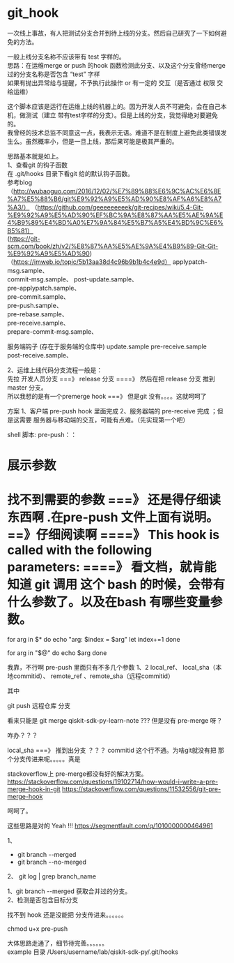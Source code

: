 # git_hook
一次线上事故，有人把测试分支合并到待上线的分支。然后自己研究了一下如何避免的方法。

一般上线分支名称不应该带有 test 字样的。  
思路：在运维merge or push 的hook 函数检测此分支、以及这个分支曾经merge过的分支名称是否包含 “test” 字样  
     如果有抛出异常给与提醒，不予执行此操作  or  有一定的 交互（是否通过 权限 交给运维）  
    
这个脚本应该是运行在运维上线的机器上的。因为开发人员不可避免，会在自己本机，做测试（建立 带有test字样的分支）。但是上线的分支，我觉得绝对要避免的。  
我曾经的技术总监不同意这一点，我表示无语。难道不是在制度上避免此类错误发生么。虽然概率小，但是一旦上线，那后果可能是极其严重的。


思路基本就是如上。  
1、查看git 的钩子函数  
在 .git/hooks 目录下看git 给的默认钩子函数。  
参考blog（http://wubaoguo.com/2016/12/02/%E7%89%88%E6%9C%AC%E6%8E%A7%E5%88%B6/git%E9%92%A9%E5%AD%90%E8%AF%A6%E8%A7%A3/）
（https://github.com/geeeeeeeeek/git-recipes/wiki/5.4-Git-%E9%92%A9%E5%AD%90%EF%BC%9A%E8%87%AA%E5%AE%9A%E4%B9%89%E4%BD%A0%E7%9A%84%E5%B7%A5%E4%BD%9C%E6%B5%81）  
(https://git-scm.com/book/zh/v2/%E8%87%AA%E5%AE%9A%E4%B9%89-Git-Git-%E9%92%A9%E5%AD%90)
（https://imweb.io/topic/5b13aa38d4c96b9b1b4c4e9d）
applypatch-msg.sample、  
commit-msg.sample、 
post-update.sample、  
pre-applypatch.sample、  
pre-commit.sample、  
pre-push.sample、  
pre-rebase.sample、  
pre-receive.sample、   
prepare-commit-msg.sample、  
 

服务端钩子 (存在于服务端的仓库中) 
update.sample 
pre-receive.sample  
post-receive.sample、

2、运维上线代码分支流程一般是：  
先拉 开发人员分支 ===》 release 分支  ====》 然后在把 release 分支 推到master 分支。  
所以我想的是有一个premerge hook ===》 但是git 没有。。。。这就呵呵了  

方案 1、客户端 pre-push  hook 里面完成    2、服务器端的 pre-receive 完成  ；但是这需要 服务器与移动端的交互，可能有点难。（先实现第一个吧）

shell 脚本:
pre-push：：

# 展示参数

# 找不到需要的参数  ===》 还是得仔细读东西啊 .在pre-push 文件上面有说明。==》仔细阅读啊 ====》 This hook is called with the following parameters:  ====》  看文档，就肯能 知道 git 调用 这个 bash 的时候，会带有什么参数了。以及在bash 有哪些变量参数。


for arg in $*
do
   echo "arg: $index = $arg"
   let index+=1
done

for arg in "$@"
do
   echo $arg
done

我靠，不行啊  pre-push  里面只有不多几个参数 $1 、$2  local_ref、 local_sha（本地commitid）、 remote_ref 、remote_sha（远程commitid）

其中 

 git push  远程仓库  分支
 
 看来只能是 git merge qiskit-sdk-py-learn-note  ???   但是没有 pre-merge 呀？

咋办？？？

local_sha  ===》 推到出分支 ？？？  commitid 这个行不通。为啥git就没有把 那个分支传进来呢。。。。。真是

stackoverflow上  pre-merge都没有好的解决方案。
https://stackoverflow.com/questions/19102714/how-would-i-write-a-pre-merge-hook-in-git
https://stackoverflow.com/questions/11532556/git-pre-merge-hook

呵呵了。

这些思路是对的 Yeah !!!
https://segmentfault.com/q/1010000000464961

1、
- git branch --merged
- git branch --no-merged  

2、
 git log | grep branch_name
 
 
 
 1、git branch --merged   获取合并过的分支。   
 2、检测是否包含目标分支
 
 
找不到 hook 还是没能把 分支传进来。。。。。。

chmod u+x pre-push

大体思路走通了，细节待完善。。。。。。  
example 目录
/Users/username/lab/qiskit-sdk-py/.git/hooks





     
